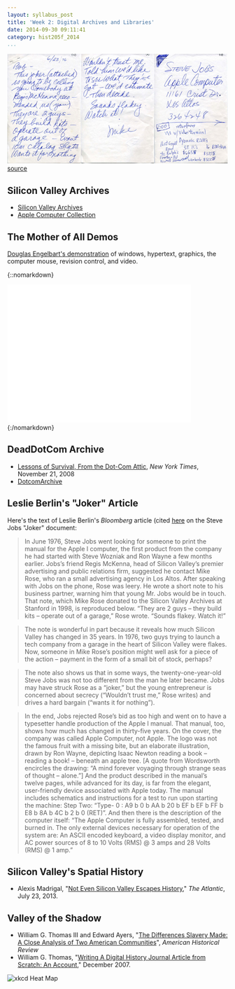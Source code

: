 ```yaml
---
layout: syllabus_post
title: 'Week 2: Digital Archives and Libraries'
date: 2014-09-30 09:11:41
category: hist205f_2014 
...
```


![Steve Jobs note][1]  
[source][2]

## Silicon Valley Archives

* [Silicon Valley Archives][3]
* [Apple Computer Collection][4]

## The Mother of All Demos

[Douglas Engelbart's demonstration][5] 
of windows, hypertext, graphics, the computer mouse, revision control, and 
video.

{::nomarkdown}
<iframe width="420" height="315" src="//www.youtube.com/embed/yJDv-zdhzMY" 
frameborder="0" allowfullscreen></iframe>
{:/nomarkdown}

## DeadDotCom Archive

* [Lessons of Survival, From the Dot-Com Attic][6], 
*New York Times*, November 21, 2008
* [DotcomArchive][7]

## Leslie Berlin's "Joker" Article

Here's the text of Leslie Berlin's *Bloomberg* article (cited [here][8] on the Steve Jobs "Joker" 
document:

> In June 1976, Steve Jobs went looking for someone to print the manual for 
> the Apple I computer, the first product from the company he had started with 
> Steve Wozniak and Ron Wayne a few months earlier. Jobs’s friend Regis 
> McKenna, head of Silicon Valley’s premier advertising and public relations 
> firm, suggested he contact Mike Rose, who ran a small advertising agency in 
> Los Altos.  After speaking with Jobs on the phone, Rose was leery.  He wrote 
> a short note to his business partner, warning him that young Mr. Jobs would 
> be in touch. That note, which Mike Rose donated to the Silicon Valley 
> Archives at Stanford in 1998, is reproduced below. “They are 2 guys – they 
> build kits – operate out of a garage,” Rose wrote. “Sounds flakey. Watch 
> it!”

> The note is wonderful in part because it reveals how much Silicon Valley has 
> changed in 35 years.  In 1976, two guys trying to launch a tech company from 
> a garage in the heart of Silicon Valley were flakes. Now, someone in Mike 
> Rose’s position might well ask for a piece of the action – payment in the 
> form of a small bit of stock, perhaps?

> The note also shows us that in some ways, the twenty-one-year-old Steve Jobs 
> was not too different from the man he later became.  Jobs may have struck 
> Rose as a “joker,” but the young entrepreneur is concerned about secrecy 
> (“Wouldn’t trust me,” Rose writes) and drives a hard bargain (“wants it for 
> nothing”).

> In the end, Jobs rejected Rose’s bid as too high and went on to have a 
> typesetter handle production of the Apple I manual.   That manual, too, 
> shows how much has changed in thirty-five years.  On the cover, the company 
> was called Apple Computer, not Apple.  The logo was not the famous fruit 
> with a missing bite, but an elaborate illustration, drawn by Ron Wayne, 
> depicting Isaac Newton reading a book – reading a book! – beneath an apple 
> tree.  [A quote from Wordsworth encircles the drawing: “A mind forever 
> voyaging through strange seas of thought – alone.”]
> And the product described in the manual’s twelve pages, while advanced for 
> its day, is far from the elegant, user-friendly device associated with Apple 
> today.  The manual includes schematics and instructions for a test to run 
> upon starting the machine:  Step Two: “Type- 0 : A9 b 0 b AA b 20 b EF b EF 
> b FF b E8 b 8A b 4C b 2 b 0 (RET)”.  And then there is the description of 
> the computer itself: “The Apple Computer is fully assembled, tested, and 
> burned in.  The only external devices necessary for operation of the system 
> are: An ASCII encoded keyboard, a video display monitor, and AC power 
> sources of 8 to 10 Volts (RMS) @ 3 amps and 28 Volts (RMS) @ 1 amp.”

## Silicon Valley's Spatial History

* Alexis Madrigal, "[Not Even Silicon Valley Escapes History][9]," *The Atlantic*, July 23, 2013.

## Valley of the Shadow

* William G. Thomas III and Edward Ayers, "[The Differences Slavery Made: A Close Analysis of Two American Communities][10]", *American Historical 
Review*
* William G. Thomas, "[Writing A Digital History Journal Article from Scratch: An Account][11]," December 2007.

![xkcd Heat Map][12]


[1]: /assets/images/jobs-flakey.jpg
[2]: http://www.mactrast.com/2011/12/steve-jobs-was-a-hard-bargaining-secretive-joker-according-to-1976-letter/
[3]: http://lib.stanford.edu/stanford-silicon-valley-archives
[4]: http://library.stanford.edu/areas/apple-computer-collections
[5]: http://web.stanford.edu/dept/SUL/library/extra4/sloan/MouseSite/1968Demo.html
[6]: http://www.nytimes.com/2008/11/23/business/23proto.html?scp=10&sq=%22Leslie+Berlin%22&st=nyt&_r=0
[7]: http://dotcomarchive.org/
[8]: http://web.stanford.edu/dept/SUL/library/extra4/sloan/MouseSite/1968Demo.html
[9]: http://www.theatlantic.com/technology/archive/2013/07/not-even-silicon-valley-escapes-history/277824/
[10]: http://www2.vcdh.virginia.edu/AHR/
[11]: http://digitalhistory.unl.edu/essays/thomasessay.php
[12]: http://imgs.xkcd.com/comics/heatmap.png
